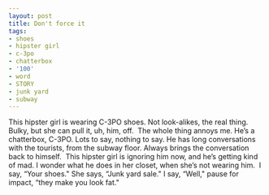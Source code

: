 ```yaml
---
layout: post
title: Don't force it
tags:
- shoes
- hipster girl
- c-3po
- chatterbox
- '100'
- word
- STORY
- junk yard
- subway
---
```

This hipster girl is wearing C-3PO shoes. Not look-alikes, the real thing. Bulky, but she can pull it, uh, him, off. 
The whole thing annoys me. He’s a chatterbox, C-3PO. Lots to say, nothing to say.
He has long conversations with the tourists, from the subway floor. Always brings the conversation back to himself. 
This hipster girl is ignoring him now, and he’s getting kind of mad. I wonder what he does in her closet, when she’s not wearing him. 
I say, “Your shoes."
She says, “Junk yard sale."
I say, “Well," pause for impact, “they make you look fat."
